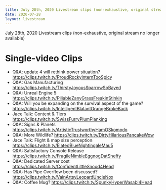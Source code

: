 ```yaml
---
title: July 28th, 2020 Livestream clips (non-exhaustive, original stream no longer available)
date: 2020-07-28
layout: livestream
---
```

July 28th, 2020 Livestream clips (non-exhaustive, original stream no longer available)

# Single-video Clips
* Q&A: update 4 will rethink power situation? https://clips.twitch.tv/ProudRockyInternTooSpicy
* Q&A: Gas Manufacturing https://clips.twitch.tv/ThirstyJoyousSparrowSoBayed
* Q&A: Unreal Engine 5 https://clips.twitch.tv/PiliableZanyGrassFreakinStinkin
* Q&A: Will you be expanding on the survival aspect of the game? https://clips.twitch.tv/IntelligentBlatantOrangeBrokeBack
* Jace Talk: Content & Tiers https://clips.twitch.tv/SwissFurryPlumPlanking
* Q&A: Signs & Planets https://clips.twitch.tv/ArtisticTrustworthyHamOSkomodo
* Q&A: More Wildlife? https://clips.twitch.tv/DirtyHilariousPancakeWow
* Jace Talk: Flight & map size perception https://clips.twitch.tv/ElatedBlueNightingaleMau5
* Q&A: Satisfactory Console Release https://clips.twitch.tv/FragileNimbleEggnogDatSheffy
* Q&A: Dedicated Server cost https://clips.twitch.tv/ConfidentLittleSnood4Head
* Q&A: Has Pipe Overflow been discussed? https://clips.twitch.tv/VainArtsyLeopardUncleNox
* Q&A: Coffee Mug? https://clips.twitch.tv/SpunkyHyperWasabi4Head
